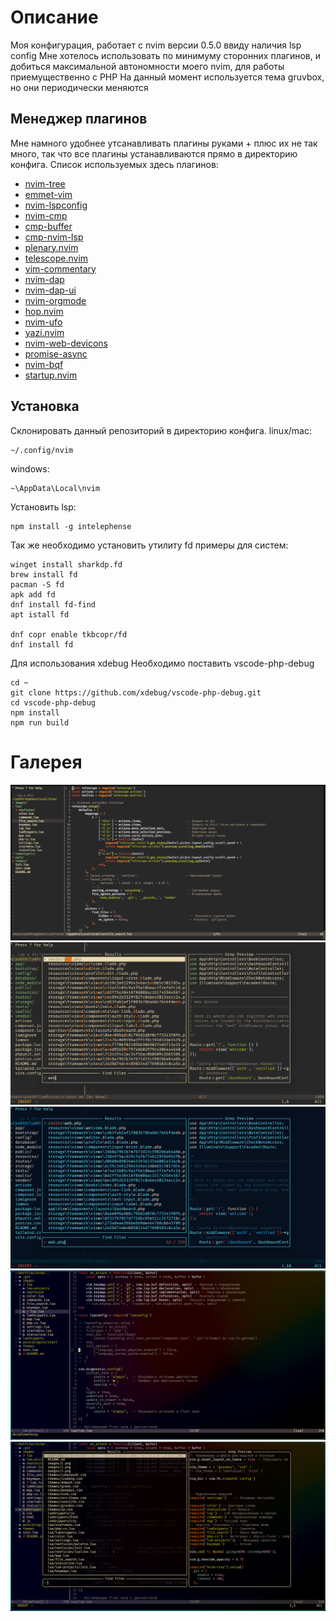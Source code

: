 # Описание
Моя конфигурация, работает с nvim версии 0.5.0 ввиду наличия lsp config
Мне хотелось использовать по минимуму сторонних плагинов, и добиться максимальной автономности моего nvim, для работы приемущественно с PHP
На данный момент используется тема gruvbox, но они периодически меняются

## Менеджер плагинов
Мне намного удобнее утсанавливать плагины руками + плюс их не так много, так что все плагины устанавливаются прямо в директорию конфига. Список используемых здесь плагинов:
- [nvim-tree](https://github.com/nvim-tree/nvim-tree.lua)
- [emmet-vim](https://github.com/mattn/emmet-vim)
- [nvim-lspconfig](https://github.com/neovim/nvim-lspconfig)
- [nvim-cmp](https://github.com/hrsh7th/nvim-cmp)
- [cmp-buffer](https://github.com/hrsh7th/cmp-buffer.git)
- [cmp-nvim-lsp](https://github.com/hrsh7th/cmp-nvim-lsp)
- [plenary.nvim](https://github.com/nvim-lua/plenary.nvim)
- [telescope.nvim](https://github.com/nvim-telescope/telescope.nvim)
- [vim-commentary](https://github.com/tpope/vim-commentary)
- [nvim-dap](https://github.com/mfussenegger/nvim-dap)
- [nvim-dap-ui](https://github.com/rcarriga/nvim-dap-ui.git)
- [nvim-orgmode](https://github.com/nvim-orgmode/orgmode)
- [hop.nvim](https://github.com/hadronized/hop.nvim)
- [nvim-ufo](https://github.com/kevinhwang91/nvim-ufo)
- [yazi.nvim](https://github.com/mikavilpas/yazi.nvim)
- [nvim-web-devicons](https://github.com/nvim-tree/nvim-web-devicons)
- [promise-async](https://github.com/kevinhwang91/promise-async)
- [nvim-bqf](https://github.com/kevinhwang91/nvim-bqf)
- [startup.nvim](https://github.com/max397574/startup.nvim)


## Установка
Склонировать данный репозиторий в директорию конфига.
linux/mac:
```
~/.config/nvim
```
windows:
```
~\AppData\Local\nvim
```
Установить lsp:
```
npm install -g intelephense
```

Так же необходимо установить утилиту fd примеры для систем:
```
winget install sharkdp.fd
brew install fd
pacman -S fd
apk add fd
dnf install fd-find
apt istall fd

dnf copr enable tkbcopr/fd
dnf install fd
```

Для использования xdebug Необходимо поставить vscode-php-debug
```
cd ~
git clone https://github.com/xdebug/vscode-php-debug.git
cd vscode-php-debug
npm install
npm run build
```
# Галерея
![image1](images/1.png)
![image2](images/2.png)
![image3](images/3.png)
![image4](images/4.png)
![image5](images/5.png)
